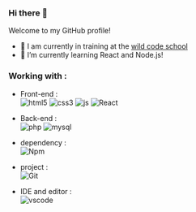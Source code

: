### Hi there 👋

Welcome to my GitHub profile!

- 🔭 I am currently in training at the [wild code school](https://www.wildcodeschool.com/)
- 🌱 I’m currently learning React and Node.js!


### Working with :

- Front-end :  
![html5](https://img.shields.io/badge/-HTML5-black?style=plastic&logo=html5)
![css3](https://img.shields.io/badge/-CSS3-black?style=plastic&logo=css3)
![js](https://img.shields.io/badge/-JAVASCRIPT-black?style=plastic&logo=javascript)
![React](https://img.shields.io/badge/-REACT-black?style=plastic&logo=react)

- Back-end :  
![php](https://img.shields.io/badge/-PHP-black?style=plastic&logo=php)
![mysql](https://img.shields.io/badge/-MySQL-black?style=plastic&logo=mysql)

- dependency :   
![Npm](https://img.shields.io/badge/-NPM-black?style=plastic&logo=npm)

- project :  
![Git](https://img.shields.io/badge/-Git-black?style=plastic&logo=git)

- IDE and editor :  
![vscode](https://img.shields.io/badge/-VS%20Code-black?style=plastic&logo=visual-studio-code) 

<!--
**loicbdev/loicbdev** is a ✨ _special_ ✨ repository because its `README.md` (this file) appears on your GitHub profile.

Here are some ideas to get you started:

- 🔭 I’m currently working with 
- 🌱 I’m currently learning React and Node.js
- 👯 I’m looking to collaborate on ...
- 🤔 I’m looking for help with ...
- 💬 Ask me about ...
- 📫 How to reach me: ...
- 😄 Pronouns: ...
- ⚡ Fun fact: ...
-->
